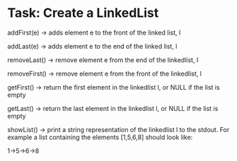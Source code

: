# Task: Create a LinkedList

addFirst(e) -> adds element e to the front of the linked list, l


addLast(e) -> adds element e to the end of the linked list, l


removeLast() -> remove element e from the end of the linkedlist, l


removeFirst() -> remove element e from the front of the linkedlist, l


getFirst() -> return the first element in the linkedlist l, or NULL if the list is empty


getLast() -> return the last element in the linkedlist l, or NULL if the list is empty


showList() -> print a string representation of the linkedlist l to the stdout. For example a list containing the elements [1,5,6,8] should look like:

 1->5->6->8
